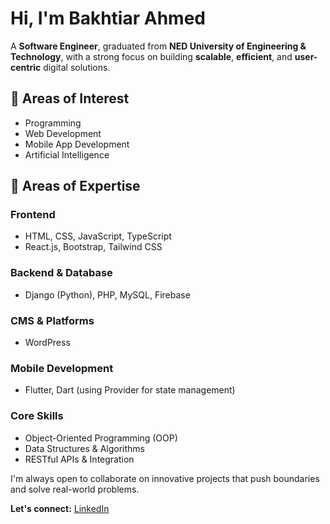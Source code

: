 # Hi, I'm Bakhtiar Ahmed

A **Software Engineer**, graduated from **NED University of Engineering & Technology**, with a strong focus on building **scalable**, **efficient**, and **user-centric** digital solutions.


## 🔹 Areas of Interest
- Programming  
- Web Development  
- Mobile App Development  
- Artificial Intelligence


## 🔹 Areas of Expertise

### Frontend
- HTML, CSS, JavaScript, TypeScript  
- React.js, Bootstrap, Tailwind CSS  

### Backend & Database
- Django (Python), PHP, MySQL, Firebase  

### CMS & Platforms
- WordPress  

### Mobile Development
- Flutter, Dart (using Provider for state management)

### Core Skills
- Object-Oriented Programming (OOP)  
- Data Structures & Algorithms  
- RESTful APIs & Integration  


I'm always open to collaborate on innovative projects that push boundaries and solve real-world problems.

**Let's connect:** [LinkedIn](https://www.linkedin.com/in/bakhtiar-ahmed-313991249/)
